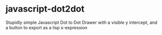 # javascript-dot2dot
Stupidly simple Javascript Dot to Dot Drawer with a visible y intercept, and a button to export as a lisp s-expression
